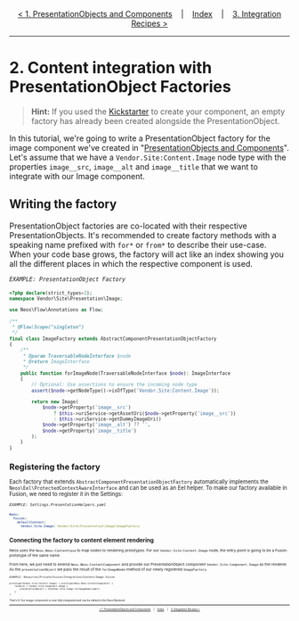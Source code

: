<div align="center">
    <a href="./01_PresentationObjectsAndComponents.md">&lt; 1. PresentationObjects and Components</a>
    &nbsp;&nbsp;&nbsp;|&nbsp;&nbsp;&nbsp;
    <a href="./00_Index.md">Index</a>
    &nbsp;&nbsp;&nbsp;|&nbsp;&nbsp;&nbsp;
    <a href="./03_IntegrationRecipes.md">3. Integration Recipes &gt;</a>
</div>

---

# 2. Content integration with PresentationObject Factories

> **Hint:** If you used the [Kickstarter](./Kickstarter.md) to create your component, an empty factory has already been created alongside the PresentationObject.

In this tutorial, we're going to write a PresentationObject factory for the image component we've created in "[PresentationObjects and Components](./PresentationObjectsAndComponents.md)". Let's assume that we have a `Vendor.Site:Content.Image` node type with the properties `image__src`, `image__alt` and `image__title` that we want to integrate with our Image component.

## Writing the factory

PresentationObject factories are co-located with their respective PresentationObjects. It's recommended to create factory methods with a speaking name prefixed with `for*` or `from*` to describe their use-case. When your code base grows, the factory will act like an index showing you all the different places in which the respective component is used.

<small>*`EXAMPLE: PresentationObject Factory`*<small>

```php
<?php declare(strict_types=1);
namespace Vendor\Site\Presentation\Image;

use Neos\Flow\Annotations as Flow;

/**
 * @Flow\Scope("singleton")
 */
final class ImageFactory extends AbstractComponentPresentationObjectFactory
{
    /**
     * @param TraversableNodeInterface $node
     * @return ImageInterface
     */
    public function forImageNode(TraversableNodeInterface $node): ImageInterface
    {
        // Optional: Use assertions to ensure the incoming node type
        assert($node->getNodeType()->isOfType('Vendor.Site:Content.Image'));

        return new Image(
            $node->getProperty('image__src')
                ? $this->uriService->getAssetUri($node->getProperty('image__src'))
                : $this->uriService->getDummyImageUri()
            $node->getProperty('image__alt') ?? '',
            $node->getProperty('image__title')
        );
    }
}
```

## Registering the factory

Each factory that extends `AbstractComponentPresentationObjectFactory` automatically implements the `Neos\Eel\ProtectedContextAwareInterface` and can be used as an Eel helper. To make our factory available in Fusion, we need to register it in the Settings:

<small>*`EXAMPLE: Settings.PresentationHelpers.yaml`*<small>

```yaml
Neos:
  Fusion:
    defaultContext:
      Vendor.Site.Image: Vendor\Site\Presentation\Image\ImageFactory
```

## Connecting the factory to content element rendering

Neos uses the `Neos.Neos:ContentCase` to map nodes to rendering prototypes. For our `Vendor.Site:Content.Image` node, the entry point is going to be a Fusion prototype of the same name.

From here, we just need to extend `Neos.Neos:ContentComponent` and provide our PresentationObject component `Vendor.Site:Component.Image` as the renderer. As the `presentationObject` we pass the result of the `forImageNode`-method of our newly registered `ImageFactory`.

<small>*`EXAMPLE: Resources/Private/Fusion/Integration/Content/Image.fusion`*<small>

```fusion
prototype(Vendor.Site:Content.Image) < prototype(Neos.Neos:ContentComponent) {
    renderer = Vendor.Site:Component.Image {
        presentationObject = ${Vendor.Site.Image.forImageNode(node)}
    }
}
```

That's it! Our image component is now fully integrated and can be edited in the Neos Backend.

---

<div align="center">
    <a href="./01_PresentationObjectsAndComponents.md">&lt; 1. PresentationObjects and Components</a>
    &nbsp;&nbsp;&nbsp;|&nbsp;&nbsp;&nbsp;
    <a href="./00_Index.md">Index</a>
    &nbsp;&nbsp;&nbsp;|&nbsp;&nbsp;&nbsp;
    <a href="./03_IntegrationRecipes.md">3. Integration Recipes &gt;</a>
</div>
